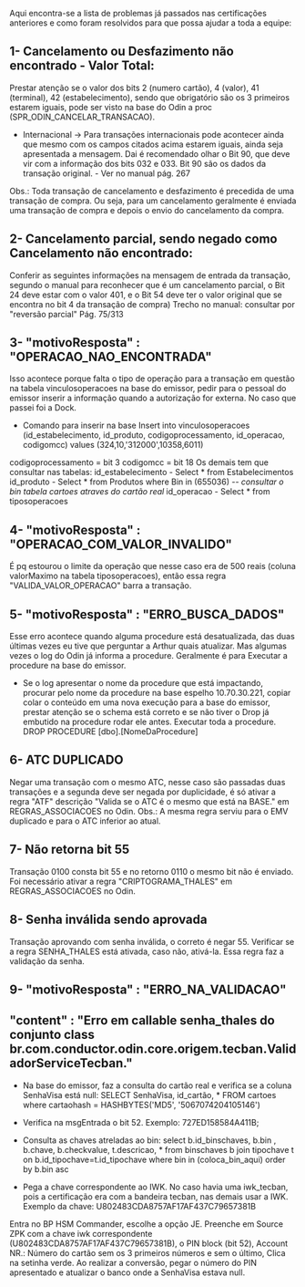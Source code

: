 Aqui encontra-se a lista de problemas já passados nas certificações anteriores e como foram resolvidos para que possa ajudar a toda a equipe:

## 1- Cancelamento ou Desfazimento não encontrado - Valor Total:
Prestar atenção se o valor dos bits 2 (numero cartão), 4 (valor), 41 (terminal), 42 (estabelecimento), sendo que obrigatório são os 3 primeiros estarem iguais, pode ser visto na base do Odin a proc (SPR_ODIN_CANCELAR_TRANSACAO).

* Internacional
-> Para transações internacionais pode acontecer ainda que mesmo com os campos citados acima estarem iguais, ainda seja apresentada a mensagem. Dai é recomendado olhar o Bit 90, que deve vir com a informação dos bits 032 e 033. Bit 90 são os dados da transação original. - Ver no manual pág. 267

Obs.: Toda transação de cancelamento e desfazimento é precedida de uma transação de compra. Ou seja, para um cancelamento geralmente é enviada uma transação de compra e depois o envio do cancelamento da compra.


## 2- Cancelamento parcial, sendo negado como Cancelamento não encontrado:

Conferir as seguintes informações na mensagem de entrada da transação, segundo o manual para reconhecer que é um cancelamento parcial, o Bit 24 deve estar com o valor 401, e o Bit 54 deve ter o valor original que se encontra no bit 4 da transação de compra)
Trecho no manual: consultar por "reversão parcial" Pág. 75/313


## 3- "motivoResposta" : "OPERACAO_NAO_ENCONTRADA"

Isso acontece porque falta o tipo de operação para a transação em questão na tabela vinculosoperacoes na base do emissor, pedir para o pessoal do emissor inserir a informação quando a autorização for externa. No caso que passei foi a Dock.

* Comando para inserir na base
Insert into vinculosoperacoes (id_estabelecimento, id_produto, codigoprocessamento, id_operacao, codigomcc) values (324,10,'312000',10358,6011)

codigoprocessamento = bit 3
codigomcc = bit 18
Os demais tem que consultar nas tabelas:
id_estabelecimento - Select * from Estabelecimentos
id_produto - Select * from Produtos where Bin in (655036)  _-- consultar o bin tabela cartoes atraves do cartão real_
id_operacao - Select * from tiposoperacoes


## 4- "motivoResposta" : "OPERACAO_COM_VALOR_INVALIDO"

É pq estourou o limite da operação que nesse caso era de 500 reais (coluna valorMaximo na tabela tiposoperacoes), então essa regra "VALIDA_VALOR_OPERACAO" barra a transação.


## 5- "motivoResposta" : "ERRO_BUSCA_DADOS"

Esse erro acontece quando alguma procedure está desatualizada, das duas últimas vezes eu tive que perguntar a Arthur quais atualizar. Mas algumas vezes o log do Odin já informa a procedure. Geralmente é para Executar a procedure na base do emissor.
* Se o log apresentar o nome da procedure que está impactando, procurar pelo nome da procedure na base espelho 10.70.30.221, copiar colar o conteúdo em uma nova execução para a base do emissor, prestar atenção se o schema está correto e se não tiver o Drop já embutido na procedure rodar ele antes. Executar toda a procedure.
DROP PROCEDURE [dbo].[NomeDaProcedure]


## 6- ATC DUPLICADO 

Negar uma transação com o mesmo ATC, nesse caso são passadas duas transações e a segunda deve ser negada por duplicidade, é só ativar a regra "ATF" descrição "Valida se o ATC é o mesmo que está na BASE." em REGRAS_ASSOCIACOES no Odin. Obs.: A mesma regra serviu para o EMV duplicado e para o ATC inferior ao atual.


## 7- Não retorna bit 55

Transação 0100 consta bit 55 e no retorno 0110 o mesmo bit não é enviado.
Foi necessário ativar a regra "CRIPTOGRAMA_THALES" em REGRAS_ASSOCIACOES no Odin.

## 8- Senha inválida sendo aprovada

Transação aprovando com senha inválida, o correto é negar 55.
Verificar se a regra SENHA_THALES está ativada, caso não, ativá-la. Essa regra faz a validação da senha.

## 9- "motivoResposta" : "ERRO_NA_VALIDACAO"
## "content" : "Erro em callable senha_thales do conjunto class br.com.conductor.odin.core.origem.tecban.ValidadorServiceTecban."

- Na base do emissor, faz a consulta do cartão real e verifica se a coluna SenhaVisa está null:
SELECT SenhaVisa, id_cartão, * FROM cartoes where cartaohash = HASHBYTES('MD5', '5067074204105146')

- Verifica na msgEntrada o bit 52. Exemplo: 727ED158584A411B;

- Consulta as chaves atreladas ao bin:
select b.id_binschaves, b.bin , b.chave, b.checkvalue, t.descricao, *
from binschaves b join tipochave t on b.id_tipochave=t.id_tipochave
where bin in (coloca_bin_aqui)
order by b.bin asc

- Pega a chave correspondente ao IWK. No caso havia uma iwk_tecban, pois a certificação era com a bandeira tecban, nas demais usar a IWK. Exemplo da chave: U802483CDA8757AF17AF437C79657381B

Entra no BP HSM Commander, escolhe a opção JE.  Preenche em Source ZPK com a chave iwk correspondente (U802483CDA8757AF17AF437C79657381B), o PIN block (bit 52), Account NR.: Número do cartão sem os 3 primeiros números e sem o último, Clica na setinha verde.
Ao realizar a conversão, pegar o número do PIN apresentado e atualizar o banco onde a SenhaVisa estava null.




